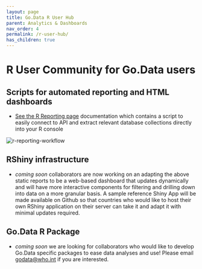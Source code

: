 ```yaml
---
layout: page
title: Go.Data R User Hub
parent: Analytics & Dashboards
nav_order: 4
permalink: /r-user-hub/
has_children: true
---
```


# R User Community for Go.Data users

## Scripts for automated reporting and HTML dashboards
- [See the R Reporting page](https://github.com/WorldHealthOrganization/godata/blob/master/analytics/r-reporting) documentation which contains a script to easily connect to API and extract relevant database collections directly into your R console 

![r-reporting-workflow](../assets/R_reporting_workflow.PNG)

## RShiny infrastructure
- _coming soon_ collaborators are now working on an adapting the above static reports to be a web-based dashboard that updates dynamically and will have more interactive components for filtering and drilling down into data on a more granular basis. A sample reference Shiny App will be made available on Github so that countries who would like to host their own RShiny application on their server can take it and adapt it with minimal updates required.

## Go.Data R Package
- _coming soon_ we are looking for collaborators who would like to develop Go.Data specific packages to ease data analyses and use! Please email godata@who.int if you are interested.


